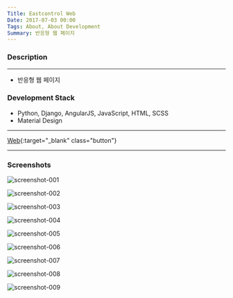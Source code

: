 ```yaml
---
Title: Eastcontrol Web
Date: 2017-07-03 00:00
Tags: About, About Development
Summary: 반응형 웹 페이지
---
```



### Description

---

* 반응형 웹 페이지

### Development Stack

* Python, Django, AngularJS, JavaScript, HTML, SCSS
* Material Design

---

[Web](https://east-control.com){:target="_blank" class="button"}

---

### Screenshots

![screenshot-001](https://user-images.githubusercontent.com/21299773/62963181-05e1de00-bdf0-11e9-8f5a-5b8a0af18551.png)

![screenshot-002](https://user-images.githubusercontent.com/21299773/62963182-05e1de00-bdf0-11e9-9b77-034704b30fcc.png)

![screenshot-003](https://user-images.githubusercontent.com/21299773/62963183-05e1de00-bdf0-11e9-9740-b2f779e816ce.png)

![screenshot-004](https://user-images.githubusercontent.com/21299773/62963184-067a7480-bdf0-11e9-916a-31950f37df2d.png)

![screenshot-005](https://user-images.githubusercontent.com/21299773/62963186-067a7480-bdf0-11e9-8be8-213f5c66b46d.png)

![screenshot-006](https://user-images.githubusercontent.com/21299773/62963187-067a7480-bdf0-11e9-88df-057667317d9e.png)

![screenshot-007](https://user-images.githubusercontent.com/21299773/62963188-067a7480-bdf0-11e9-9b5f-0e460b0c77d7.png)

![screenshot-008](https://user-images.githubusercontent.com/21299773/62963190-07130b00-bdf0-11e9-8bdd-3361f7bf9ccd.png)

![screenshot-009](https://user-images.githubusercontent.com/21299773/62963191-07130b00-bdf0-11e9-8720-0f0148fdf772.png)
